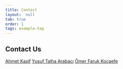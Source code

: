 ```yaml
---
title: Contact
layout:  null
tab: true
order: 1
tags: example-tag
---
```


## Contact Us

[Ahmet Kaşif](https://www.linkedin.com/in/ahmetkasif/)
[Yusuf Talha Arabacı](https://www.linkedin.com/in/yusufarbc/)
[Ömer Faruk Kocaefe](https://www.linkedin.com/in/omer-faruk-kocaefe/)

